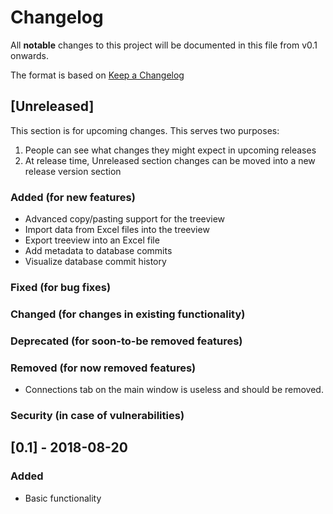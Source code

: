 # Changelog
All **notable** changes to this project will be documented in this file from v0.1 onwards.

The format is based on [Keep a Changelog](http://keepachangelog.com/en/1.0.0/)

## [Unreleased]
This section is for upcoming changes. This serves two purposes:
1. People can see what changes they might expect in upcoming releases
2. At release time, Unreleased section changes can be moved into a new release version section

### Added (for new features)
- Advanced copy/pasting support for the treeview
- Import data from Excel files into the treeview
- Export treeview into an Excel file
- Add metadata to database commits
- Visualize database commit history

### Fixed (for bug fixes)

### Changed (for changes in existing functionality)

### Deprecated (for soon-to-be removed features)

### Removed (for now removed features)
- Connections tab on the main window is useless and should be removed.

### Security (in case of vulnerabilities)

## [0.1] - 2018-08-20
### Added
- Basic functionality
